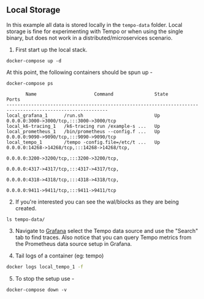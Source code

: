 ## Local Storage
In this example all data is stored locally in the `tempo-data` folder. Local storage is fine for experimenting with Tempo
or when using the single binary, but does not work in a distributed/microservices scenario.

1. First start up the local stack.

```console
docker-compose up -d
```

At this point, the following containers should be spun up -

```console
docker-compose ps
```
```
       Name                     Command               State                                   Ports
-----------------------------------------------------------------------------------------------------------
local_grafana_1      /run.sh                          Up      0.0.0.0:3000->3000/tcp,:::3000->3000/tcp
local_k6-tracing_1   /k6-tracing run /example-s ...   Up
local_prometheus_1   /bin/prometheus --config.f ...   Up      0.0.0.0:9090->9090/tcp,:::9090->9090/tcp
local_tempo_1        /tempo -config.file=/etc/t ...   Up      0.0.0.0:14268->14268/tcp,:::14268->14268/tcp,
                                                              0.0.0.0:3200->3200/tcp,:::3200->3200/tcp,
                                                              0.0.0.0:4317->4317/tcp,:::4317->4317/tcp,
                                                              0.0.0.0:4318->4318/tcp,:::4318->4318/tcp,
                                                              0.0.0.0:9411->9411/tcp,:::9411->9411/tcp
```

2. If you're interested you can see the wal/blocks as they are being created.

```console
ls tempo-data/
```

3. Navigate to [Grafana](http://localhost:3000/explore) select the Tempo data source and use the "Search"
tab to find traces. Also notice that you can query Tempo metrics from the Prometheus data source setup in
Grafana.

4. Tail logs of a container (eg: tempo)
```bash
docker logs local_tempo_1 -f
```

5. To stop the setup use -

```console
docker-compose down -v
```
